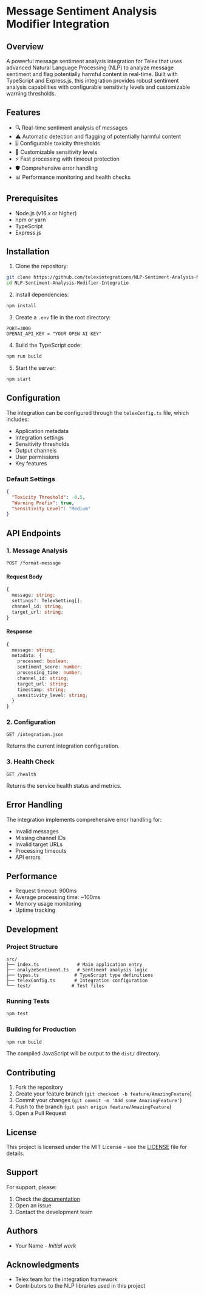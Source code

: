 # Message Sentiment Analysis Modifier Integration

## Overview
A powerful message sentiment analysis integration for Telex that uses advanced Natural Language Processing (NLP) to analyze message sentiment and flag potentially harmful content in real-time. Built with TypeScript and Express.js, this integration provides robust sentiment analysis capabilities with configurable sensitivity levels and customizable warning thresholds.

## Features
- 🔍 Real-time sentiment analysis of messages
- ⚠️ Automatic detection and flagging of potentially harmful content
- 🎚️ Configurable toxicity thresholds
- 🔄 Customizable sensitivity levels
- ⚡ Fast processing with timeout protection
- 🛡️ Comprehensive error handling
- 📊 Performance monitoring and health checks

## Prerequisites
- Node.js (v16.x or higher)
- npm or yarn
- TypeScript
- Express.js

## Installation

1. Clone the repository:
```bash
git clone https://github.com/telexintegrations/NLP-Sentiment-Analysis-Modifier-Integratio
cd NLP-Sentiment-Analysis-Modifier-Integratio
```

2. Install dependencies:
```bash
npm install
```

3. Create a `.env` file in the root directory:
```env
PORT=3000
OPENAI_API_KEY = "YOUR OPEN AI KEY"
```

4. Build the TypeScript code:
```bash
npm run build
```

5. Start the server:
```bash
npm start
```

## Configuration
The integration can be configured through the `telexConfig.ts` file, which includes:

- Application metadata
- Integration settings
- Sensitivity thresholds
- Output channels
- User permissions
- Key features

### Default Settings
```json
{
  "Toxicity Threshold": -0.5,
  "Warning Prefix": true,
  "Sensitivity Level": "Medium"
}
```

## API Endpoints

### 1. Message Analysis
```http
POST /format-message
```

#### Request Body
```typescript
{
  message: string;
  settings?: TelexSetting[];
  channel_id: string;
  target_url: string;
}
```

#### Response
```typescript
{
  message: string;
  metadata: {
    processed: boolean;
    sentiment_score: number;
    processing_time: number;
    channel_id: string;
    target_url: string;
    timestamp: string;
    sensitivity_level: string;
  }
}
```

### 2. Configuration
```http
GET /integration.json
```
Returns the current integration configuration.

### 3. Health Check
```http
GET /health
```
Returns the service health status and metrics.

## Error Handling
The integration implements comprehensive error handling for:
- Invalid messages
- Missing channel IDs
- Invalid target URLs
- Processing timeouts
- API errors

## Performance
- Request timeout: 900ms
- Average processing time: ~100ms
- Memory usage monitoring
- Uptime tracking

## Development

### Project Structure
```
src/
├── index.ts              # Main application entry
├── analyzeSentiment.ts   # Sentiment analysis logic
├── types.ts             # TypeScript type definitions
├── telexConfig.ts       # Integration configuration
└── test/               # Test files
```

### Running Tests
```bash
npm test
```

### Building for Production
```bash
npm run build
```

The compiled JavaScript will be output to the `dist/` directory.

## Contributing
1. Fork the repository
2. Create your feature branch (`git checkout -b feature/AmazingFeature`)
3. Commit your changes (`git commit -m 'Add some AmazingFeature'`)
4. Push to the branch (`git push origin feature/AmazingFeature`)
5. Open a Pull Request

## License
This project is licensed under the MIT License - see the [LICENSE](LICENSE) file for details.

## Support
For support, please:
1. Check the [documentation](docs/)
2. Open an issue
3. Contact the development team

## Authors
- Your Name - *Initial work*

## Acknowledgments
- Telex team for the integration framework
- Contributors to the NLP libraries used in this project
